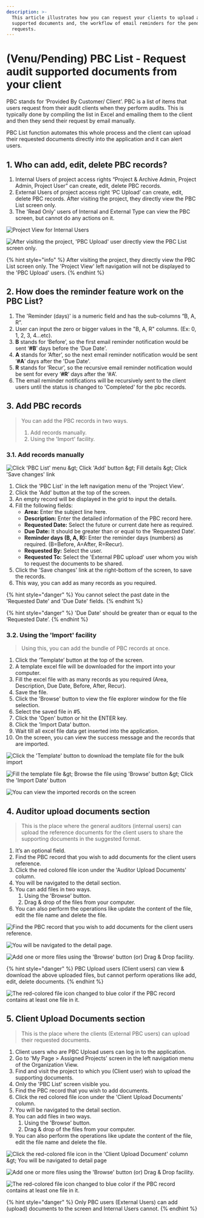 ```yaml
---
description: >-
  This article illustrates how you can request your clients to upload auditing
  supported documents and, the workflow of email reminders for the pending
  requests.
---
```


# \(Venu/Pending\) PBC List - Request audit supported documents from your client

PBC stands for ‘Provided By Customer/ Client’. PBC is a list of items that users request from their audit clients when they perform audits. This is typically done by compiling the list in Excel and emailing them to the client and then they send their request by email manually.

PBC List function automates this whole process and the client can upload their requested documents directly into the application and it can alert users. 

## 1. Who can add, edit, delete PBC records?

1. Internal Users of project access rights “Project & Archive Admin, Project Admin, Project User” can create, edit, delete PBC records.
2. External Users of project access right ‘PC Upload’ can create, edit, delete PBC records. After visiting the project, they directly view the PBC List screen only.
3. The 'Read Only' users of Internal and External Type can view the PBC screen, but cannot do any actions on it.

![Project View for Internal Users](../../.gitbook/assets/pbc-list-internal-users.png)

![After visiting the project, &apos;PBC Upload&apos; user directly view the PBC List screen only.](../../.gitbook/assets/pbc-list-external-users.png)

{% hint style="info" %}
After visiting the project, they directly view the PBC List screen only. The 'Project View' left navigation will not be displayed to the 'PBC Upload' users.
{% endhint %}

## 2. How does the reminder feature work on the PBC List?

1. The 'Reminder \(days\)' is a numeric field and has the sub-columns “B, A, R”.
2. User can input the zero or bigger values in the "B, A, R" columns. \(Ex: 0, 1, 2, 3, 4...etc\).
3. **B** stands for ‘Before’, so the first email reminder notification would be sent ‘**\#B**’ days before the 'Due Date'.
4. **A** stands for ‘After’, so the next email reminder notification would be sent ‘**\#A**’ days after the 'Due Date'.
5. **R** stands for ‘Recur’, so the recursive email reminder notification would be sent for every ‘**\#R**’ days after the ‘\#A’.
6. The email reminder notifications will be recursively sent to the client users until the status is changed to 'Completed' for the pbc records.

## 3. Add PBC records

> You can add the PBC records in two ways.
>
> 1. Add records manually.
> 2. Using the 'Import' facility.

### 3.1. Add records manually

![Click &apos;PBC List&apos; menu &amp;gt; Click &apos;Add&apos; button &amp;gt; Fill details &amp;gt; Click &apos;Save changes&apos; link](../../.gitbook/assets/pbc-list-add-record.png)

1. Click the 'PBC List' in the left navigation menu of the 'Project View'.
2. Click the 'Add' button at the top of the screen.
3. An empty record will be displayed in the grid to input the details.
4. Fill the following fields:
   * **Area:** Enter the subject line here.
   * **Description:** Enter the detailed information of the PBC record here.
   * **Requested Date:** Select the future or current date here as required.
   * **Due Date:** It should be greater than or equal to the ‘Requested Date’.
   * **Reminder days \(B, A, R\):** Enter the reminder days \(numbers\) as required. \(B=Before, A=After, R=Recur\).
   * **Requested By:** Select the user.
   * **Requested To:** Select the 'External PBC upload' user whom you wish to request the documents to be shared.
5. Click the 'Save changes' link at the right-bottom of the screen, to save the records.
6. This way, you can add as many records as you required.

{% hint style="danger" %}
You cannot select the past date in the 'Requested Date' and 'Due Date' fields.
{% endhint %}

{% hint style="danger" %}
'Due Date' should be greater than or equal to the ‘Requested Date’.
{% endhint %}

### 3.2. Using the 'Import' facility

> Using this, you can add the bundle of PBC records at once.

1. Click the ‘Template’ button at the top of the screen.
2. A template excel file will be downloaded for the import into your computer.
3. Fill the excel file with as many records as you required \(Area, Description, Due Date, Before, After, Recur\).
4. Save the file.
5. Click the 'Browse' button to view the file explorer window for the file selection.
6. Select the saved file in \#5.
7. Click the 'Open' button or hit the ENTER key.
8. Click the 'Import Data' button.
9. Wait till all excel file data get inserted into the application.
10. On the screen, you can view the success message and the records that are imported.

![Click the &apos;Template&apos; button to download the template file for the bulk import](../../.gitbook/assets/pbc-list-import-1.png)

![Fill the template file &amp;gt; Browse the file using &apos;Browse&apos; button &amp;gt; Click the &apos;Import Date&apos; button](../../.gitbook/assets/pbc-list-import-2.png)

![You can view the imported records on the screen](../../.gitbook/assets/pbc-list-import-3.png)

## 4. Auditor upload documents section

> This is the place where the general auditors \(internal users\) can upload the reference documents for the client users to share the supporting documents in the suggested format.

1. It’s an optional field.
2. Find the PBC record that you wish to add documents for the client users reference.
3. Click the red colored file icon under the 'Auditor Upload Documents' column.
4. You will be navigated to the detail section.
5. You can add files in two ways.
   1. Using the 'Browse' button.
   2. Drag & drop of the files from your computer.
6. You can also perform the operations like update the content of the file, edit the file name and delete the file.

![Find the PBC record that you wish to add documents for the client users reference.](../../.gitbook/assets/auditor-upload-documents.png)

![You will be navigated to the detail page.](../../.gitbook/assets/auditor-upload-documents-2.png)

![Add one or more files using the &apos;Browse&apos; button \(or\) Drag &amp; Drop facility.](../../.gitbook/assets/auditor-upload-documents-3.png)

{% hint style="danger" %}
PBC Upload users \(Client users\) can view & download the above uploaded files, but cannot perform operations like add, edit, delete documents.
{% endhint %}

![The red-colored file icon changed to blue color if the PBC record contains at least one file in it.](../../.gitbook/assets/auditor-upload-documents-4.png)

## 5. Client Upload Documents section

> This is the place where the clients \(External PBC users\) can upload their requested documents.

1. Client users who are PBC Upload users can log in to the application.
2. Go to 'My Page &gt; Assigned Projects' screen in the left navigation menu of the Organization View.
3. Find and visit the project to which you \(Client user\) wish to upload the supporting documents.
4. Only the 'PBC List' screen visible you.
5. Find the PBC record that you wish to add documents.
6. Click the red colored file icon under the 'Client Upload Documents' column.
7. You will be navigated to the detail section.
8. You can add files in two ways.
   1. Using the 'Browse' button.
   2. Drag & drop of the files from your computer.
9. You can also perform the operations like update the content of the file, edit the file name and delete the file.

![Click the red-colored file icon in the &apos;Client Upload Document&apos; column &amp;gt; You will be navigated to detail page](../../.gitbook/assets/client-upload-documents-1.png)

![Add one or more files using the &apos;Browse&apos; button \(or\) Drag &amp; Drop facility.](../../.gitbook/assets/client-upload-documents-3.png)

![The red-colored file icon changed to blue color if the PBC record contains at least one file in it.](../../.gitbook/assets/client-upload-documents-4.png)

{% hint style="danger" %}
Only PBC users \(External Users\) can add \(upload\) documents to the screen and Internal Users cannot.
{% endhint %}

